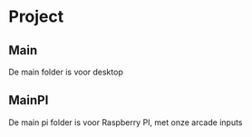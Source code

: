 # Project

## Main
De main folder is voor desktop

## MainPI
De main pi folder is voor Raspberry PI, met onze arcade inputs
